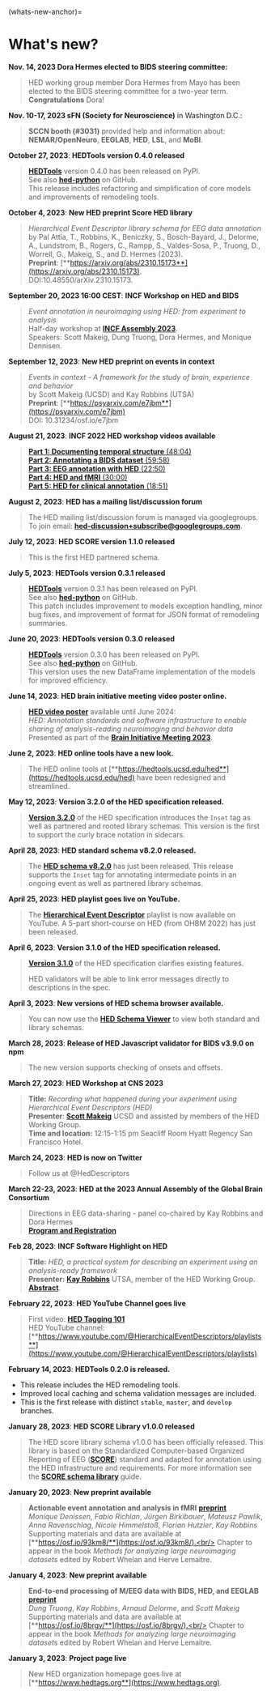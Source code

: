 (whats-new-anchor)=
# What's new?

**Nov. 14, 2023 Dora Hermes elected to BIDS steering committee:**      
>  HED working group member Dora Hermes from Mayo has been elected to the BIDS steering committee for a two-year term.
>  **Congratulations** Dora!  

**Nov. 10-17, 2023 sFN (Society for Neuroscience)** in Washington D.C.:  
> **SCCN booth (#3031)** provided help and information about:  
> **NEMAR/OpenNeuro**, **EEGLAB**, **HED**, **LSL**, and **MoBI**.  

**October 27, 2023**: **HEDTools version 0.4.0 released** 
> [**HEDTools**](https://pypi.org/project/hedtools/) version 0.4.0 has been released on PyPI.  
> See also [**hed-python**](https://github.com/hed-standard/hed-python) on GitHub.  
> This release includes refactoring and simplification of core models and improvements of remodeling tools.

**October 4, 2023**: **New HED preprint Score HED library**
> <em>Hierarchical Event Descriptor library schema for EEG data annotation</em>  
> by Pal Attia, T., Robbins, K., Beniczky, S., Bosch-Bayard, J., Delorme, A., Lundstrom, B., Rogers, C., Rampp, S., Valdes-Sosa, P., Truong, D., Worrell, G., Makeig, S., and D. Hermes (2023).    
> **Preprint**: [**https://arxiv.org/abs/2310.15173**](https://arxiv.org/abs/2310.15173).  
> DOI:10.48550/arXiv.2310.15173.  

**September 20, 2023 16:00 CEST**: **INCF Workshop on HED and BIDS**
> <em>Event annotation in neuroimaging using HED: from experiment to analysis</em>  
> Half-day workshop at [**INCF Assembly 2023**](https://neuroinformatics.incf.org/register).  
> Speakers: Scott Makeig, Dung Truong, Dora Hermes, and Monique Dennisen.  

**September 12, 2023**: **New HED preprint on events in context**
> *Events in context - A framework for the study of brain, experience and behavior*  
> by Scott Makeig (UCSD) and Kay Robbins (UTSA)  
> **Preprint**: [**https://psyarxiv.com/e7jbm**](https://psyarxiv.com/e7jbm)  
> DOI: 10.31234/osf.io/e7jbm   

**August 21, 2023**: **INCF 2022 HED workshop videos available**
> [**Part 1: Documenting temporal structure** (48:04)](https://youtu.be/cCp314DXMos)  
> [**Part 2: Annotating a BIDS dataset** (59:58)](https://youtu.be/BBiGNMyY3x8)   
> [**Part 3: EEG annotation with HED** (22:50)](https://youtu.be/9MRXw5YMHJk)  
> [**Part 4: HED and fMRI** (30:00)](https://youtu.be/QsYWi0mMLT4)  
> [**Part 5: HED for clinical annotation** (18:51)](https://youtu.be/dmNxVWaduEE)  

**August 2, 2023**: **HED has a mailing list/discussion forum**  
> The HED mailing list/discussion forum is managed via googlegroups. 
> To join email: [**hed-discussion+subscribe@googlegroups.com**](mailto:hed-discussion+subscribe@googlegroups.com).

**July 12, 2023**: **HED SCORE version 1.1.0 released**  
> This is the first HED partnered schema.  

**July 5, 2023**: **HEDTools version 0.3.1 released** 
> [**HEDTools**](https://pypi.org/project/hedtools/) version 0.3.1 has been released on PyPI.  
> See also [**hed-python**](https://github.com/hed-standard/hed-python) on GitHub.  
> This patch includes improvement to models exception handling, minor bug fixes, and improvement of format for JSON format of remodeling summaries.


**June 20, 2023**: **HEDTools version 0.3.0 released** 
> [**HEDTools**](https://pypi.org/project/hedtools/) version 0.3.0 has been released on PyPI.  
> See also [**hed-python**](https://github.com/hed-standard/hed-python) on GitHub.  
> This version uses the new DataFrame implementation of the models for improved efficiency.  

**June 14, 2023**: **HED brain initiative meeting video poster online.**  
> [**HED video poster**](https://brainmeeting2023.ipostersessions.com/?s=DA-51-73-83-1B-EA-B8-0A-CB-8F-41-BD-78-CD-68-D2) available until June 2024:  
> *HED: Annotation standards and software infrastructure to enable sharing of analysis-reading neuroimaging and behavior data*  
> Presented as part of the [**Brain Initiative Meeting 2023**](https://brainmeeting.swoogo.com/2023/begin?i=SChfLW2xODsF7JgaKhJT1nJAhf5QcbGi).  

**June 2, 2023**: **HED online tools have a new look.**  
> The HED online tools at [**https://hedtools.ucsd.edu/hed**](https://hedtools.ucsd.edu/hed) have been redesigned and streamlined.  

**May 12, 2023**: **Version 3.2.0 of the HED specification released.**  
> [**Version 3.2.0**](https://doi.org/10.5281/zenodo.7869149) of the HED specification
introduces the `Inset` tag as well as partnered and rooted library schemas.
> This version is the first to support the curly brace notation in sidecars.

**April 28, 2023**: **HED standard schema v8.2.0 released.**  
> The [**HED schema v8.2.0**](https://doi.org/10.5281/zenodo.7876037) has just
been released. This release supports the `Inset` tag for annotating intermediate
points in an ongoing event as well as partnered library schemas.


**April 25, 2023**: **HED playlist goes live on YouTube.**  
> The [**Hierarchical Event Descriptor**](https://www.youtube.com/playlist?list=PLeII6cRFsP6L5S6icwRrJp0DHkhOHtbp-) playlist is now available on YouTube. A 5-part short-course on HED (from OHBM 2022) has just been released.  

**April 6, 2023**: **Version 3.1.0 of the HED specification released.**  
> [**Version 3.1.0**](https://hed-specification.readthedocs.io/en/stable/) of the HED specification clarifies existing features.  
>
> HED validators will be able to link error messages directly to descriptions in the spec.  

**April 3, 2023**: **New versions of HED schema browser available.**   
> You can now use the [**HED Schema Viewer**](https://www.hedtags.org/display_hed.html) to view both standard and library schemas.

**March 28, 2023**: **Release of HED Javascript validator for BIDS v3.9.0 on npm**   
> The new version supports checking of onsets and offsets.

**March 27, 2023**: **HED Workshop at CNS 2023**   
> **Title:** *Recording what happened during your experiment using Hierarchical Event Descriptors (HED)*   
> **Presenter**: [**Scott Makeig**](https://sccn.ucsd.edu/~scott/) UCSD and assisted by members of the HED Working Group.    
> **Time and location:** 12:15-1:15 pm Seacliff Room  Hyatt Regency San Francisco Hotel.   

**March 24, 2023**: **HED is now on Twitter**
> Follow us at @HedDescriptors

**March 22-23, 2023**: **HED at the 2023 Annual Assembly of the Global Brain Consortium**<br/>
> Directions in EEG data-sharing - panel co-chaired by Kay Robbins and Dora Hermes  
> [**Program and Registration**](https://globalbrainconsortium.org/documents/GBC_March-2023_Agenda_Annual_Meeting.pdf)

**Feb 28, 2023**: **INCF Software Highlight on HED**   
> **Title:** *HED, a practical system for describing an experiment using an analysis-ready framework*   
> **Presenter:** [**Kay Robbins**](https://www.utsa.edu/sciences/computer-science/faculty/KayRobbins.html) UTSA, 
> member of the HED Working Group.  
> [**Abstract**](https://ocns.github.io/SoftwareWG/2023/02/17/software-highlight-kay-robbins-hed.html). 

**February 22, 2023**: **HED YouTube Channel goes live**<br/>
> First video:  [**HED Tagging 101**](https://youtu.be/iRAWO-Fn6Bw)  
> HED YouTube channel: [**https://www.youtube.com/@HierarchicalEventDescriptors/playlists**](https://www.youtube.com/@HierarchicalEventDescriptors/playlists)

**February 14, 2023**: **HEDTools 0.2.0 is released.**  
- This release includes the HED remodeling tools.   
- Improved local caching and schema validation messages are included.   
- This is the first release with distinct `stable`, `master`, and `develop` branches.

**January 28, 2023**: **HED SCORE Library v1.0.0 released**<br/>
> The HED score library schema v1.0.0 has been officially released.
> This library is based on the Standardized Computer-based Organized Reporting of EEG
> ([**SCORE**](https://pubmed.ncbi.nlm.nih.gov/28838815/)) standard and adapted for
> annotation using the HED infrastructure and requirements. 
> For more information see the [**SCORE schema library**](https://hed-schemas.readthedocs.io/en/latest/hed_score_schema.html) guide.

**January 20, 2023**: **New preprint available**<br/>

> **Actionable event annotation and analysis in fMRI** [**preprint**](https://osf.io/h7puk)<br/>
> *Monique Denissen*, *Fabio Richlan*, *Jürgen Birkibauer*, *Mateusz Pawlik*, *Anna Ravenschlag*, *Nicole Himmelstoß*, *Florian Hutzler*, *Kay Robbins*<br/>
> Supporting materials and data are available at [**https://osf.io/93km8/**](https://osf.io/93km8/).<br/>
> Chapter to appear in the book *Methods for analyzing large neuroimaging datasets*
edited by Robert Whelan and Herve Lemaitre.

**January 4, 2023**: **New preprint available**<br/>

> **End-to-end processing of M/EEG data with BIDS, HED, and EEGLAB** [**preprint**](https://osf.io/h7puk)<br/>
> *Dung Truong*, *Kay Robbins*, *Arnaud Delorme*, and *Scott Makeig*</br>
> Supporting materials and data are available at [**https://osf.io/8brgv/**](https://osf.io/8brgv/).<br/>
> Chapter to appear in the book *Methods for analyzing large neuroimaging datasets*
edited by Robert Whelan and Herve Lemaitre.

**January 3, 2023**: **Project page live**<br/>

>New HED organization homepage goes live at [**https://www.hedtags.org**](https://www.hedtags.org).